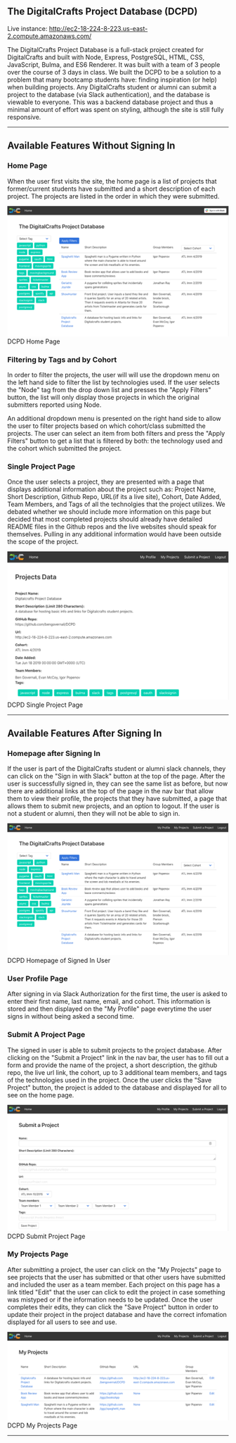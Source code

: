 The DigitalCrafts Project Database (DCPD)
---
Live instance: http://ec2-18-224-8-223.us-east-2.compute.amazonaws.com/

The DigitalCrafts Project Database is a full-stack project created for DigitalCrafts and built with Node, Express, PostgreSQL, HTML, CSS, JavaScript, Bulma, and ES6 Renderer. It was built with a team of 3 people over the course of 3 days in class. We built the DCPD to be a solution to a problem that many bootcamp students have: finding inspiration (or help) when building projects. Any DigitalCrafts student or alumni can submit a project to the database (via Slack authentication), and the database is viewable to everyone. This was a backend database project and thus a minimal amount of effort was spent on styling, although the site is still fully responsive.

---

## Available Features Without Signing In

### Home Page

When the user first visits the site, the home page is a list of projects that former/current students have submitted and a short description of each project. The projects are listed in the order in which they were submitted.  

![DCPD Homepage](Images/NotSignedIn.png)
DCPD Home Page

### Filtering by Tags and by Cohort

In order to filter the projects, the user will will use the dropdown menu on the left hand side to filter the list by technologies used.  If the user selects the "Node" tag from the drop down list and presses the "Apply Filters" button, the list will only display those projects in which the original submitters reported using Node. 

An additional dropdown menu is presented on the right hand side to allow the user to filter projects based on which cohort/class submitted the projects.  The user can select an item from both filters and press the "Apply Filters" button to get a list that is filtered by both: the technology used and the cohort which submitted the project. 

### Single Project Page

Once the user selects a project, they are presented with a page that displays additional information about the project such as: Project Name, Short Description, Github Repo, URL(if its a live site), Cohort, Date Added, Team Members, and Tags of all the technolgies that the project utilizes.  We debated whether we should include more information on this page but decided that most completed projects should already have detailed README files in the Github repos and the live websites should speak for themselves. Pulling in any additional information would have been outside the scope of the project.

![DCPD Project Page](Images/ProjectPage.png)
DCPD Single Project Page

---

## Available Features After Signing In

### Homepage after Signing In

If the user is part of the DigitalCrafts student or alumni slack channels, they can click on the "Sign in with Slack" button at the top of the page. After the user is successfully signed in, they can see the same list as before, but now there are additional links at the top of the page in the nav bar that allow them to view their profile, the projects that they have submitted, a page that allows them to submit new projects, and an option to logout.  If the user is not a student or alumni, then they will not be able to sign in.

![DCPD SignedIn](Images/SignedIn.png)
DCPD Homepage of Signed In User

### User Profile Page

After signing in via Slack Authorization for the first time, the user is asked to enter their first name, last name, email, and cohort. This information is stored and then displayed on the "My Profile" page everytime the user signs in without being asked a second time.

### Submit A Project Page

The signed in user is able to submit projects to the project database.  After clicking on the "Submit a Project" link in the nav bar, the user has to fill out a form and provide the name of the project, a short description, the github repo, the live url link, the cohort, up to 3 additional team members, and tags of the technologies used in the project. Once the user clicks the "Save Project" button, the project is added to the database and displayed for all to see on the home page.

![DCPD SubmitProject](Images/SubmitProject.png)
DCPD Submit Project Page

### My Projects Page

After submitting a project, the user can click on the "My Projects" page to see projects that the user has submitted or that other users have submitted and included the user as a team member.  Each project on this page has a link titled "Edit" that the user can click to edit the project in case something was mistyped or if the information needs to be updated. Once the user completes their edits, they can click the "Save Project" button in order to update their project in the project database and have the correct infomation displayed for all users to see and use. 

![DCPD MyProjects](Images/MyProjects.png)
DCPD My Projects Page

---